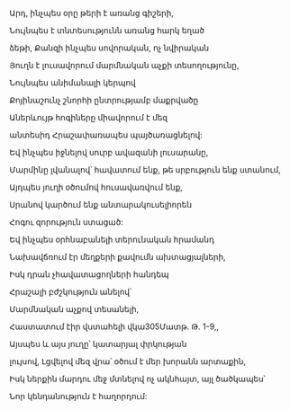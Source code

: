 Արդ, ինչպես օրը թերի է առանց գիշերի,


Նույնպես է տնտեսությունն առանց հարկ եղած


ձեթի, Քանզի ինչպես սովորական, ոչ նվիրական


Յուղն է լուսավորում մարմնական աչքի տեսողությունը,


Նույնպես անիմանալի կերպով


Քոյինաշունչ շնորհի ընտրությամբ մաքրվածը


Աներևույթ հոգիները միավորում է մեզ


անտեսիդ Հրաշափառապես պայծառացնելով:


Եվ ինչպես իջնելով սուրբ ավազանի լուսարանը,


Մարմինը լվանալով՝ հավատում ենք, թե սրբություն ենք ստանում,


Այդպես յուղի օծումով հուսավառվում ենք,


Սրանով կարծում ենք անտարակուսելիորեն


Հոգու զորություն ստացած:


Եվ ինչպես օրհնաբանելի տերունական հրամանդ


Նախավճռում էր մեղքերի քավումն ախտացյալների,


Իսկ դրան չհավատացողների հանդեպ


Հրաշալի բժշկություն անելով՝


Մարմնական աչքով տեսանելի,


Հաստատում էիր վստահելի վկա305Մատթ. Թ. 1-9,,


Այսպես և այս յուղը՝ կատարյալ փրկության


լույսով, Լցվելով մեզ վրա՝ օծում է մեր խորանն արտաքին,


Իսկ ներքին մարդու մեջ մտնելով ոչ ակնհայտ, այլ ծածկապես՝


Նոր կենդանություն է հաղորդում: